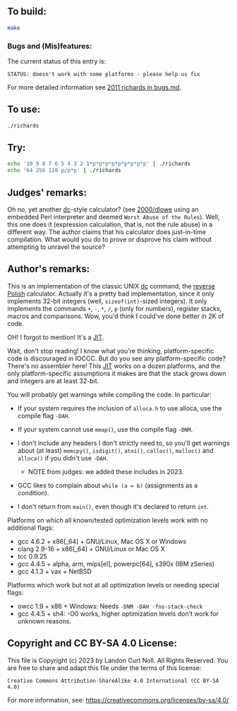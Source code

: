## To build:

```sh
make
```


### Bugs and (Mis)features:

The current status of this entry is:

```
STATUS: doesn't work with some platforms - please help us fix
```

For more detailed information see [2011 richards in bugs.md](/bugs.md#2011-richards).


## To use:

```sh
./richards
```


## Try:

```sh
echo '10 9 8 7 6 5 4 3 2 1*p*p*p*p*p*p*p*p*p' | ./richards
echo '64 256 128 p/p*p' | ./richards
```


## Judges' remarks:

Oh no, yet another
[dc](https://en.wikipedia.org/wiki/Dc_(computer_program))-style calculator? (see
[2000/dlowe](/2000/dlowe) using an embedded Perl interpreter and deemed `Worst
Abuse of the Rules`).  Well, this one does it (expression calculation, that is,
not the rule abuse) in a different way.  The author claims that his calculator
does just-in-time compilation.  What would you do to prove or disprove his claim
without attempting to unravel the source?


## Author's remarks:

This is an implementation of the classic UNIX
[dc](https://en.wikipedia.org/wiki/Dc_(computer_program)) command, the
[reverse Polish](https://en.wikipedia.org/wiki/Reverse_Polish_notation)
calculator. Actually it's a pretty bad implementation, since it only implements
32-bit integers (well, `sizeof(int)`-sized integers). It only implements the
commands `+`, `-`, `*`, `/`, `p` (only for numbers), register stacks, macros and
comparisons. Wow, you'd think I could've done better in 2K of code.

OH! I forgot to mention! It's a
[JIT](https://en.wikipedia.org/wiki/Just-in-time_compilation).

Wait, don't stop reading! I know what you're thinking, platform-specific code is
discouraged in IOCCC. But do you see any platform-specific code? There's no
assembler here! This
[JIT](https://en.wikipedia.org/wiki/Just-in-time_compilation) works on a dozen
platforms, and the only platform-specific assumptions it makes are that the
stack grows down and integers are at least 32-bit.

You will probably get warnings while compiling the code. In particular:

* If your system requires the inclusion of `alloca.h` to use alloca, use the
  compile flag `-DAH`.

* If your system cannot use `mmap()`, use the compile flag `-DNM`.

* I don't include any headers I don't strictly need to, so you'll get warnings
  about (at least) `memcpy()`, `isdigit()`, `atoi()`, `calloc()`, `malloc()`
  and `alloca()` if you didn't use `-DAH`.
	- NOTE from judges: we added these includes in 2023.

* GCC likes to complain about `while (a = b)` (assignments as a condition).

* I don't return from `main()`, even though it's declared to return `int`.

Platforms on which all known/tested optimization levels work with no additional
flags:

 * gcc 4.6.2 + x86[\_64] + GNU/Linux, Mac OS X or Windows
 * clang 2.9-16 + x86[\_64] + GNU/Linux or Mac OS X
 * tcc 0.9.25
 * gcc 4.4.5 + alpha, arm, mips[el], powerpc[64], s390x (IBM zSeries)
 * gcc 4.1.3 + vax + NetBSD

Platforms which work but not at all optimization levels or needing special
flags:

 * owcc 1.9 + x86 + Windows: Needs `-DNM -DAH -fno-stack-check`
 * gcc 4.4.5 + sh4: -O0 works, higher optimization levels don't work for unknown reasons.


## Copyright and CC BY-SA 4.0 License:

This file is Copyright (c) 2023 by Landon Curt Noll.  All Rights Reserved.
You are free to share and adapt this file under the terms of this license:

    Creative Commons Attribution-ShareAlike 4.0 International (CC BY-SA 4.0)

For more information, see: https://creativecommons.org/licenses/by-sa/4.0/

